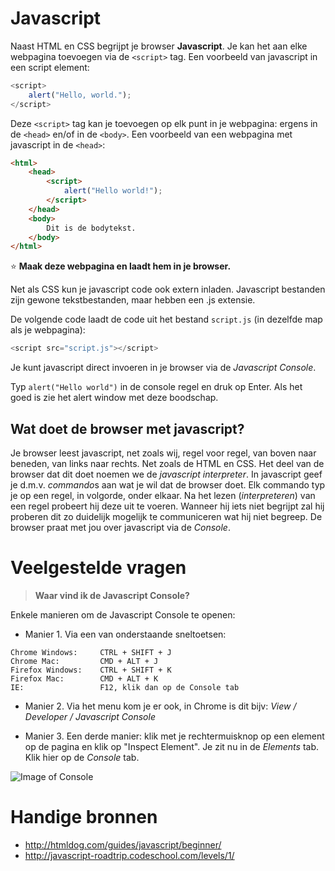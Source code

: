 # Javascript

Naast HTML en CSS begrijpt je browser **Javascript**.
Je kan het aan elke webpagina toevoegen via de `<script>` tag.
Een voorbeeld van javascript in een script element:

```javascript
<script>
    alert("Hello, world.");
</script>
```

Deze `<script>` tag kan je toevoegen op elk punt in je webpagina: 
ergens in de `<head>` en/of in de `<body>`.
Een voorbeeld van een webpagina met javascript in de `<head>`:

```html
<html>
    <head>
        <script>
            alert("Hello world!");
        </script>
    </head>
    <body>
        Dit is de bodytekst.
    </body>
</html>
```

:star: **Maak deze webpagina en laadt hem in je browser.**

Net als CSS kun je javascript code ook extern inladen. 
Javascript bestanden zijn gewone tekstbestanden, maar hebben een .js extensie. 

De volgende code laadt de code uit het bestand `script.js` (in dezelfde map als je webpagina):

```javascript
<script src="script.js"></script>
```

Je kunt javascript direct invoeren in je browser via de *Javascript Console*. 



Typ `alert("Hello world")` in de console regel en druk op Enter. Als het goed is zie het alert window met deze boodschap.

## Wat doet de browser met javascript?
Je browser leest javascript, net zoals wij, regel voor regel, van boven naar beneden, van links naar rechts. Net zoals de HTML en CSS. 
Het deel van de browser dat dit doet noemen we de *javascript interpreter*. 
In javascript geef je d.m.v. *commando*s aan wat je wil dat de browser doet. 
Elk commando typ je op een regel, in volgorde, onder elkaar.
Na het lezen (*interpreteren*) van een regel probeert hij deze uit te voeren.
Wanneer hij iets niet begrijpt zal hij proberen dit zo duidelijk mogelijk te communiceren wat hij niet begreep. 
De browser praat met jou over javascript via de *Console*.

# Veelgestelde vragen
> **<a name="console"></a>Waar vind ik de Javascript Console?**

Enkele manieren om de Javascript Console te openen:

* Manier 1. Via een van onderstaande sneltoetsen:
``` 
Chrome Windows:     CTRL + SHIFT + J
Chrome Mac:         CMD + ALT + J
Firefox Windows:    CTRL + SHIFT + K
Firefox Mac:        CMD + ALT + K
IE:                 F12, klik dan op de Console tab
```

* Manier 2. Via het menu kom je er ook, in Chrome is dit bijv: *View / Developer / Javascript Console*

* Manier 3. Een derde manier: klik met je rechtermuisknop op een element op de pagina en klik op "Inspect Element". Je zit nu in de *Elements* tab. Klik hier op de *Console* tab.

![Image of Console](https://developers.google.com/web/tools/chrome-devtools/console/images/console-panel.png)

# Handige bronnen

* http://htmldog.com/guides/javascript/beginner/
* http://javascript-roadtrip.codeschool.com/levels/1/



